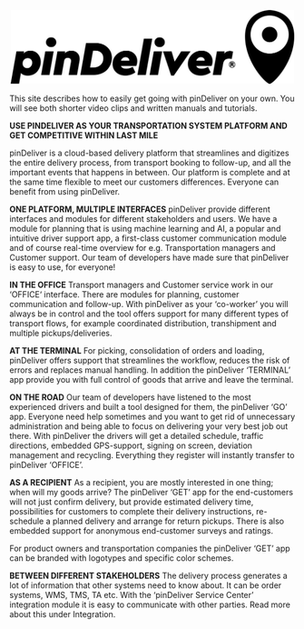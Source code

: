 <p align="center">
  <img src="/images/pinDeliver_logo.png" alt="drawing" width="500"/>
</p>

This site describes how to easily get going with pinDeliver on your own. You will see both shorter video clips and written manuals and tutorials.

**USE PINDELIVER AS YOUR TRANSPORTATION SYSTEM PLATFORM AND GET COMPETITIVE WITHIN LAST MILE**

pinDeliver is a cloud-based delivery platform that streamlines and digitizes the entire delivery process, from transport booking to follow-up, and all the important events that happens in between. Our platform is complete and at the same time flexible to meet our customers differences. Everyone can benefit from using pinDeliver.

**ONE PLATFORM, MULTIPLE INTERFACES**
pinDeliver provide different interfaces and modules for different stakeholders and users. We have a module for planning that is using machine learning and AI, a popular and intuitive driver support app, a first-class customer communication module and of course real-time overview for e.g. Transportation managers and Customer support. Our team of developers have made sure that pinDeliver is easy to use, for everyone!


**IN THE OFFICE**
Transport managers and Customer service work in our ‘OFFICE‘ interface. There are modules for planning, customer communication and follow-up. With pinDeliver as your ‘co-worker’ you will always be in control and the tool offers support for many different types of transport flows, for example coordinated distribution, transhipment and multiple pickups/deliveries.

**AT THE TERMINAL**
For picking, consolidation of orders and loading, pinDeliver offers support that streamlines the workflow, reduces the risk of errors and replaces manual handling. In addition the pinDeliver ‘TERMINAL’ app provide you with full control of goods that arrive and leave the terminal.

**ON THE ROAD**
Our team of developers have listened to the most experienced drivers and built a tool designed for them, the pinDeliver ‘GO’ app. Everyone need help sometimes and you want to get rid of unnecessary administration and being able to focus on delivering your very best job out there. With pinDeliver the drivers will get a detailed schedule, traffic directions, embedded GPS-support, signing on screen, deviation management and recycling. Everything they register will instantly transfer to pinDeliver ‘OFFICE’.

**AS A RECIPIENT**
As a recipient, you are mostly interested in one thing; when will my goods arrive? The pinDeliver ‘GET’ app for the end-customers will not just confirm delivery, but provide estimated delivery time, possibilities for customers to complete their delivery instructions, re-schedule a planned delivery and arrange for return pickups. There is also embedded support for anonymous end-customer surveys and ratings.  

For product owners and transportation companies the pinDeliver ‘GET’ app can be branded with logotypes and specific color schemes.

**BETWEEN DIFFERENT STAKEHOLDERS**
The delivery process generates a lot of information that other systems need to know about. It can be order systems, WMS, TMS, TA etc. With the ‘pinDeliver Service Center’ integration module it is easy to communicate with other parties. Read more about this under Integration.

